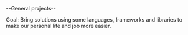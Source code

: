 --General projects--

Goal: Bring solutions using some languages, frameworks and libraries to make our personal life and job more easier. 

